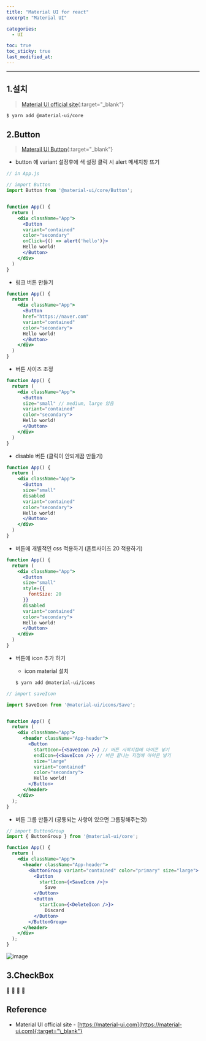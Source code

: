 ```yaml
---
title: "Material UI for react"
excerpt: "Material UI"

categories:
  - UI

toc: true
toc_sticky: true
last_modified_at:
---
```


---



## 1.설치

> [Material UI official site](https://material-ui.com/){:target="\_blank"}


```bash
$ yarn add @material-ui/core
```

## 2.Button

> [Materail UI Button](https://material-ui.com/components/buttons/){:target="\_blank"}



  - button 에 variant 설정후에 색 설정 클릭 시 alert 메세지창 뜨기
```jsx
// in App.js

// import Button
import Button from '@material-ui/core/Button';


function App() {
  return (
    <div className="App">
      <Button 
      variant="contained" 
      color="secondary" 
      onClick={() => alert('hello')}>
      Hello world!
      </Button>
    </div>
  )
}
```

- 링크 버튼 만들기 

```jsx
function App() {
  return (
    <div className="App">
      <Button 
      href="https://naver.com"
      variant="contained" 
      color="secondary">
      Hello world!
      </Button>
    </div>
  )
}
```

- 버튼 사이즈 조정

```jsx
function App() {
  return (
    <div className="App">
      <Button 
      size="small" // medium, large 있음
      variant="contained" 
      color="secondary">
      Hello world!
      </Button>
    </div>
  )
}
```

- disable 버튼 (클릭이 안되게끔 만들기)

```jsx
function App() {
  return (
    <div className="App">
      <Button 
      size="small" 
      disabled
      variant="contained" 
      color="secondary">
      Hello world!
      </Button>
    </div>
  )
}
```

- 버튼에 개별적인 css 적용하기 (폰트사이즈 20 적용하기)

```jsx
function App() {
  return (
    <div className="App">
      <Button 
      size="small"
      style={{
        fontSize: 20
      }}
      disabled
      variant="contained" 
      color="secondary">
      Hello world!
      </Button>
    </div>
  )
}
```


- 버튼에 icon 추가 하기

    - icon material 설치

    ```bash
    $ yarn add @material-ui/icons
    ```


```jsx
// import saveIcon 

import SaveIcon from '@material-ui/icons/Save';


function App() {
  return (
    <div className="App">
      <header className="App-header">
        <Button
          startIcon={<SaveIcon />} // 버튼 시작지점에 아이콘 넣기
          endIcon={<SaveIcon />} // 버큰 끝나는 지점에 아이콘 넣기
          size="large"
          variant="contained"
          color="secondary">
          Hello world!
        </Button>
      </header>
    </div>
  );
}
```

- 버튼 그룹 만들기 (공통되는 사항이 있으면 그룹핑해주는것)

```jsx
// import ButtonGroup
import { ButtonGroup } from '@material-ui/core';

function App() {
  return (
    <div className="App">
      <header className="App-header">
        <ButtonGroup variant="contained" color="primary" size="large">
          <Button
            startIcon={<SaveIcon />}>
              Save
          </Button>
          <Button
            startIcon={<DeleteIcon />}>
              Discard
          </Button>
        </ButtonGroup>
      </header>
    </div>
  );
}
```
![image](https://user-images.githubusercontent.com/28912774/126060546-785f10a0-e1f4-4334-9fc4-112b45c5f43a.png)


## 3.CheckBox






🔶 🔷 📌 🔑

## Reference

- Material UI official site - [https://material-ui.com](https://material-ui.com){:target="\_blank"}

